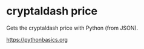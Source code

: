 # cryptaldash price 

Gets the cryptaldash price with Python (from JSON).

https://pythonbasics.org
